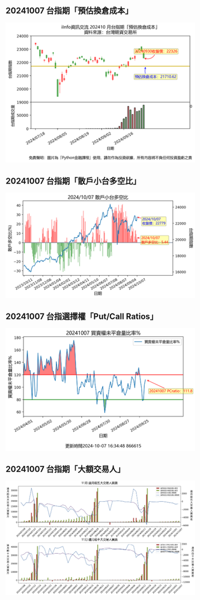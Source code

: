 ## 20241007 台指期「預估換倉成本」
![](images/txfcost.png)

## 20241007 台指期「散戶小台多空比」
![](images/bbiri.png)

## 20241007 台指選擇權「Put/Call Ratios」
![](images/pcratio.png)

## 20241007 台指期「大額交易人」
![](images/blocktrade.png)

